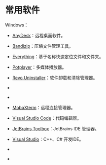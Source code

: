 # 常用软件


<!--more-->

Windows：

- [AnyDesk](https://anydesk.com/zhs)：远程桌面软件。
- [Bandizip](https://www.bandisoft.com/bandizip/)：压缩文件管理工具。
- [Everything](https://www.voidtools.com/zh-cn/)：基于名称快速定位文件和文件夹。
- [Potplayer](https://potplayer.daum.net/?lang=zh_CN)：多媒体播放器。
- [Revo Uninstaller](https://www.revouninstaller.com/revo-uninstaller-free-download/)：软件卸载和清除管理器。
- []()
- []()


- [MobaXterm](https://mobaxterm.mobatek.net/download-home-edition.html)：远程连接管理器。
- [Visual Studio Code](https://code.visualstudio.com/)：代码编辑器。
- [JetBrains Toolbox](https://www.jetbrains.com/zh-cn/lp/toolbox/)：JetBrains IDE 管理器。
- [Visual Studio](https://visualstudio.microsoft.com/zh-hans/vs/)：C++、C# 开发IDE。
- []()
- []()
